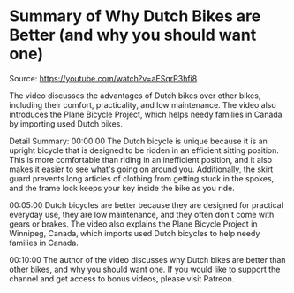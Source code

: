 # Summary of Why Dutch Bikes are Better (and why you should want one)

Source: https://youtube.com/watch?v=aESqrP3hfi8

The video discusses the advantages of Dutch bikes over other bikes, including their comfort, practicality, and low maintenance. The video also introduces the Plane Bicycle Project, which helps needy families in Canada by importing used Dutch bikes.

Detail Summary: 
00:00:00
The Dutch bicycle is unique because it is an upright bicycle that is designed to be ridden in an efficient sitting position. This is more comfortable than riding in an inefficient position, and it also makes it easier to see what's going on around you. Additionally, the skirt guard prevents long articles of clothing from getting stuck in the spokes, and the frame lock keeps your key inside the bike as you ride.

00:05:00
Dutch bicycles are better because they are designed for practical everyday use, they are low maintenance, and they often don't come with gears or brakes. The video also explains the Plane Bicycle Project in Winnipeg, Canada, which imports used Dutch bicycles to help needy families in Canada.

00:10:00
The author of the video discusses why Dutch bikes are better than other bikes, and why you should want one. If you would like to support the channel and get access to bonus videos, please visit Patreon.

